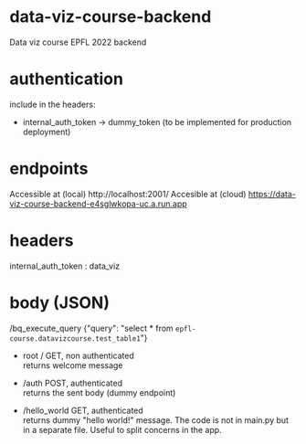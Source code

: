 # data-viz-course-backend
Data viz course EPFL 2022 backend


# authentication
include in the headers:
- internal_auth_token -> dummy_token (to be implemented for production deployment)

# endpoints
Accessible at (local) http://localhost:2001/
Accesible at (cloud) https://data-viz-course-backend-e4sglwkopa-uc.a.run.app

# headers
internal_auth_token : data_viz

# body (JSON)
/bq_execute_query {"query": "select * from `epfl-course.datavizcourse.test_table1`"}

- root /
GET, non authenticated \
returns welcome message

- /auth
POST, authenticated \
returns the sent body (dummy endpoint)

- /hello_world
GET, authenticated \
returns dummy "hello world!" message. The code is not in main.py but in a separate file. Useful to split concerns in the app.